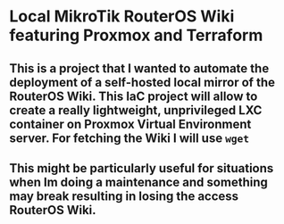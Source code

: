 # Local MikroTik RouterOS Wiki featuring Proxmox and Terraform

## This is a project that I wanted to automate the deployment of a self-hosted local mirror of the RouterOS Wiki. This IaC project will allow to create a really lightweight, unprivileged LXC container on Proxmox Virtual Environment server. For fetching the Wiki I will use `wget`

## This might be particularly useful for situations when Im doing a maintenance and something may break resulting in losing the access RouterOS Wiki.